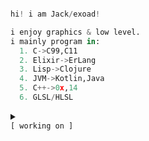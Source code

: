 
```python

hi! i am Jack/exoad!

i enjoy graphics & low level. 
i mainly program in:
  1. C->C99,C11
  2. Elixir->ErLang
  3. Lisp->Clojure
  4. JVM->Kotlin,Java
  5. C++->0x,14
  6. GLSL/HLSL
```

<details close>
<summary>
<code>
[ working on ]
</code>
</summary>
<br>
<code>public projects:</code>
<br>
<br>

| <code>name</code> | <code>description</code> | <code>link</code> |
| :------: | :-------------: | :------: |
|<code>Halcyon</code>|Native Audio Engine & Player|https://github.com/Halcyoninae/Halcyon.git|
|<code>Yttrius</code>|Multiple Paradigm high noise language|https://github.com/exoad/yttriusSDK|
|<code>question-mark</code>|General Purpose UI Toolkit in Haxe & C++|https://github.com/exoad/question-mark|
|<code>native-util</code>|Low Level System Interface|https://github.com/Exoad4JVM/util.git|

</details>
